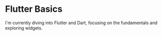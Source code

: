 # Flutter Basics

I'm currently diving into Flutter and Dart, focusing on the fundamentals and exploring widgets.

